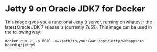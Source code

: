 Jetty 9 on Oracle JDK7 for Docker
=================================

This image gives you a functional Jetty 9 server, running
on whatever the latest Oracle JDK 7 release is (currently 7u55). 
This image can be used in the following way:


```shell
docker run -i -p 8080 -v=/path/to/your/war:/opt/jetty/webapps:ro boardiq/jetty9
```